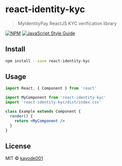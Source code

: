 # react-identity-kyc

> MyIdentityPay ReactJS KYC verification library

[![NPM](https://img.shields.io/npm/v/react-identity-kyc.svg)](https://www.npmjs.com/package/react-identity-kyc) [![JavaScript Style Guide](https://img.shields.io/badge/code_style-standard-brightgreen.svg)](https://standardjs.com)

## Install

```bash
npm install --save react-identity-kyc
```

## Usage

```jsx
import React, { Component } from 'react'

import MyComponent from 'react-identity-kyc'
import 'react-identity-kyc/dist/index.css'

class Example extends Component {
  render() {
    return <MyComponent />
  }
}
```

## License

MIT © [kayode001](https://github.com/kayode001)
